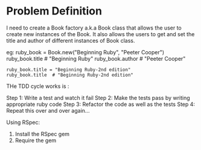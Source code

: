 
# Problem Definition

I need to create a Book factory a.k.a Book class that allows the user to create new instances of the Book. It also allows the users to get and set the title and author of different instances of Book class.


eg: ruby_book = Book.new("Beginning Ruby", "Peeter Cooper")
    ruby_book.title # "Beginning Ruby"
    ruby_book.author # "Peeter Cooper"

    ruby_book.title = "Beginning Ruby-2nd edition"
    ruby_book.title  # "Beginning Ruby-2nd edition"



THe TDD cycle works is :


Step 1: Write a test and watch it fail
Step 2: Make the tests pass by writing appropriate ruby code
Step 3: Refactor the code as well as the tests
Step 4: Repeat this over and over again...



Using RSpec:


1. Install the RSpec gem
2. Require the gem

